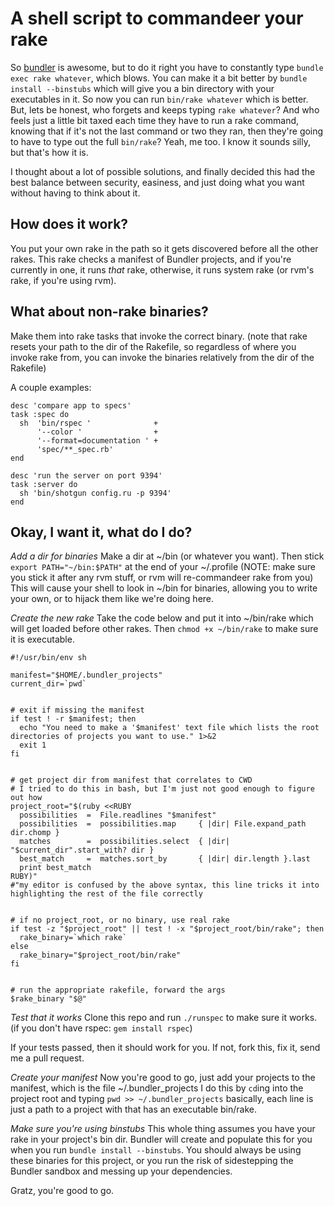 A shell script to commandeer your rake
======================================

So [bundler](http://gembundler.com/) is awesome, but to do it right you have to constantly type `bundle exec rake whatever`, which blows. You can make it a bit better by `bundle install --binstubs` which will give you a bin directory with your executables in it. So now you can run `bin/rake whatever` which is better. But, lets be honest, who forgets and keeps typing `rake whatever`? And who feels just a little bit taxed each time they have to run a rake command, knowing that if it's not the last command or two they ran, then they're going to have to type out the full `bin/rake`? Yeah, me too. I know it sounds silly, but that's how it is.

I thought about a lot of possible solutions, and finally decided this had the best balance between security, easiness, and just doing what you want without having to think about it.


How does it work?
-----------------

You put your own rake in the path so it gets discovered before all the other rakes. This rake checks a manifest of Bundler projects, and if you're currently in one, it runs _that_ rake, otherwise, it runs system rake (or rvm's rake, if you're using rvm).


What about non-rake binaries?
-----------------------------

Make them into rake tasks that invoke the correct binary. (note that rake resets your path to the dir of the Rakefile, so regardless of where you invoke rake from, you can invoke the binaries relatively from the dir of the Rakefile)

A couple examples:

    desc 'compare app to specs'
    task :spec do
      sh  'bin/rspec '              +
          '--color '                +
          '--format=documentation ' +
          'spec/**_spec.rb'
    end

    desc 'run the server on port 9394'
    task :server do
      sh 'bin/shotgun config.ru -p 9394'
    end



Okay, I want it, what do I do?
------------------------------

*Add a dir for binaries*
Make a dir at ~/bin (or whatever you want). Then stick `export PATH="~/bin:$PATH"` at the end of your ~/.profile (NOTE: make sure you stick it after any rvm stuff, or rvm will re-commandeer rake from you) This will cause your shell to look in ~/bin for binaries, allowing you to write your own, or to hijack them like we're doing here.

*Create the new rake*
Take the code below and put it into ~/bin/rake which will get loaded before other rakes. Then `chmod +x ~/bin/rake` to make sure it is executable. 


    #!/usr/bin/env sh

    manifest="$HOME/.bundler_projects"
    current_dir=`pwd`


    # exit if missing the manifest
    if test ! -r $manifest; then
      echo "You need to make a '$manifest' text file which lists the root directories of projects you want to use." 1>&2
      exit 1
    fi


    # get project dir from manifest that correlates to CWD
    # I tried to do this in bash, but I'm just not good enough to figure out how
    project_root="$(ruby <<RUBY
      possibilities  =  File.readlines "$manifest"
      possibilities  =  possibilities.map     { |dir| File.expand_path dir.chomp }
      matches        =  possibilities.select  { |dir| "$current_dir".start_with? dir }
      best_match     =  matches.sort_by       { |dir| dir.length }.last
      print best_match
    RUBY)"   
    #"my editor is confused by the above syntax, this line tricks it into highlighting the rest of the file correctly


    # if no project_root, or no binary, use real rake
    if test -z "$project_root" || test ! -x "$project_root/bin/rake"; then
      rake_binary=`which rake`
    else
      rake_binary="$project_root/bin/rake"
    fi
  

    # run the appropriate rakefile, forward the args
    $rake_binary "$@"


*Test that it works*
Clone this repo and run `./runspec` to make sure it works. (if you don't have rspec: `gem install rspec`)

If your tests passed, then it should work for you. If not, fork this, fix it, send me a pull request.


*Create your manifest*
Now you're good to go, just add your projects to the manifest, which is the file ~/.bundler_projects I do this by `cd`ing into the project root and typing `pwd >> ~/.bundler_projects` basically, each line is just a path to a project with that has an executable bin/rake.


*Make sure you're using binstubs*
This whole thing assumes you have your rake in your project's bin dir. Bundler will create and populate this for you when you run `bundle install --binstubs`. You should always be using these binaries for this project, or you run the risk of sidestepping the Bundler sandbox and messing up your dependencies.


Gratz, you're good to go.
